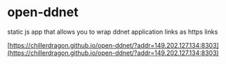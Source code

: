 # open-ddnet
static js app that allows you to wrap ddnet application links as https links

[https://chillerdragon.github.io/open-ddnet/?addr=149.202.127.134:8303](https://chillerdragon.github.io/open-ddnet/?addr=149.202.127.134:8303)
